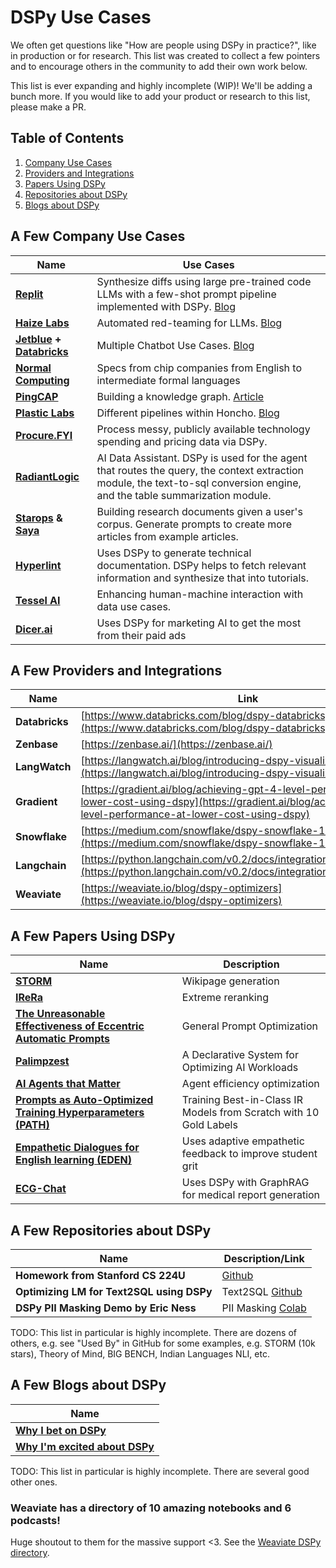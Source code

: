 # DSPy Use Cases

We often get questions like "How are people using DSPy in practice?", like in production or for research. This list was created to collect a few pointers and to encourage others in the community to add their own work below.

This list is ever expanding and highly incomplete (WIP)! We'll be adding a bunch more. If you would like to add your product or research to this list, please make a PR.

## Table of Contents

1. [Company Use Cases](#a-few-company-use-cases)
2. [Providers and Integrations](#a-few-providers-and-integrations)
3. [Papers Using DSPy](#a-few-papers-using-dspy)
4. [Repositories about DSPy](#a-few-repositories-about-dspy)
5. [Blogs about DSPy](#a-few-blogs-about-dspy)

## A Few Company Use Cases

| **Name** | **Use Cases** |
|---|---|
| **[Replit](https://replit.com/)** | Synthesize diffs using large pre-trained code LLMs with a few-shot prompt pipeline implemented with DSPy. [Blog](https://blog.replit.com/code-repair) |
| **[Haize Labs](https://www.haizelabs.com/)** | Automated red-teaming for LLMs. [Blog](https://blog.haizelabs.com/posts/dspy/) |
| **[Jetblue](https://www.jetblue.com/) + [Databricks](https://www.databricks.com/)** | Multiple Chatbot Use Cases. [Blog](https://www.databricks.com/blog/optimizing-databricks-llm-pipelines-dspy) |
| **[Normal Computing](https://www.normalcomputing.com/)** | Specs from chip companies from English to intermediate formal languages |
| **[PingCAP](https://pingcap.com/)** | Building a knowledge graph. [Article](https://www.pingcap.com/article/building-a-graphrag-from-wikipedia-page-using-dspy-openai-and-tidb-vector-database/) |
| **[Plastic Labs](https://www.plasticlabs.ai/)** | Different pipelines within Honcho. [Blog](https://blog.plasticlabs.ai/blog/User-State-is-State-of-the-Art) |
| **[Procure.FYI](https://www.procure.fyi/)** | Process messy, publicly available technology spending and pricing data via DSPy. |
| **[RadiantLogic](https://www.radiantlogic.com/)** | AI Data Assistant. DSPy is used for the agent that routes the query, the context extraction module, the text-to-sql conversion engine, and the table summarization module. |
| **[Starops](https://staropshq.com/) & [Saya](https://heysaya.ai/)** | Building research documents given a user's corpus. Generate prompts to create more articles from example articles. |
| **[Hyperlint](https://hyperlint.com)** | Uses DSPy to generate technical documentation. DSPy helps to fetch relevant information and synthesize that into tutorials. |
| **[Tessel AI](https://tesselai.com/)** | Enhancing human-machine interaction with data use cases. |
| **[Dicer.ai](https://dicer.ai/)** | Uses DSPy for marketing AI to get the most from their paid ads |

## A Few Providers and Integrations

| **Name** | **Link** |
|---|---|
| **Databricks** | [https://www.databricks.com/blog/dspy-databricks](https://www.databricks.com/blog/dspy-databricks) |
| **Zenbase** | [https://zenbase.ai/](https://zenbase.ai/) |
| **LangWatch** | [https://langwatch.ai/blog/introducing-dspy-visualizer](https://langwatch.ai/blog/introducing-dspy-visualizer) |
| **Gradient** | [https://gradient.ai/blog/achieving-gpt-4-level-performance-at-lower-cost-using-dspy](https://gradient.ai/blog/achieving-gpt-4-level-performance-at-lower-cost-using-dspy) |
| **Snowflake** | [https://medium.com/snowflake/dspy-snowflake-140d6d947d73](https://medium.com/snowflake/dspy-snowflake-140d6d947d73) |
| **Langchain** | [https://python.langchain.com/v0.2/docs/integrations/providers/dspy/](https://python.langchain.com/v0.2/docs/integrations/providers/dspy/) |
| **Weaviate** | [https://weaviate.io/blog/dspy-optimizers](https://weaviate.io/blog/dspy-optimizers) |

## A Few Papers Using DSPy

| **Name** | **Description** |
|---|---|
| **[STORM](https://arxiv.org/abs/2402.14207v1)** | Wikipage generation |
| **[IReRa](https://arxiv.org/abs/2401.12178)** | Extreme reranking |
| **[The Unreasonable Effectiveness of Eccentric Automatic Prompts](https://arxiv.org/abs/2402.10949v2)** | General Prompt Optimization |
| **[Palimpzest](https://arxiv.org/abs/2405.14696)** | A Declarative System for Optimizing AI Workloads |
| **[AI Agents that Matter](https://arxiv.org/abs/2407.01502v1)** | Agent efficiency optimization |
| **[Prompts as Auto-Optimized Training Hyperparameters (PATH)](https://arxiv.org/abs/2406.11706)** | Training Best-in-Class IR Models from Scratch with 10 Gold Labels |
| **[Empathetic Dialogues for English learning (EDEN)](https://arxiv.org/abs/2406.17982v1)** | Uses adaptive empathetic feedback to improve student grit |
| **[ECG-Chat](https://arxiv.org/pdf/2408.08849)** | Uses DSPy with GraphRAG for medical report generation |

## A Few Repositories about DSPy

| **Name** | **Description/Link** |
|---|---|
| **Homework from Stanford CS 224U** | [Github](https://github.com/cgpotts/cs224u/blob/main/hw_openqa.ipynb) |
| **Optimizing LM for Text2SQL using DSPy** | Text2SQL [Github](https://github.com/jjovalle99/DSPy-Text2SQL) |
| **DSPy PII Masking Demo by Eric Ness** | PII Masking [Colab](https://colab.research.google.com/drive/1KZR1sGTp_RLWUJPAiK1FKPKI-Qn9neUm?usp=sharing) |

TODO: This list in particular is highly incomplete. There are dozens of others, e.g. see "Used By" in GitHub for some examples, e.g. STORM (10k stars), Theory of Mind, BIG BENCH, Indian Languages NLI, etc.

## A Few Blogs about DSPy

| **Name** |
|---|
| **[Why I bet on DSPy](https://blog.isaacbmiller.com/posts/dspy)** |
| **[Why I'm excited about DSPy](https://substack.stephen.so/p/why-im-excited-about-dspy)** |

TODO: This list in particular is highly incomplete. There are several good other ones.

### Weaviate has a directory of 10 amazing notebooks and 6 podcasts!

Huge shoutout to them for the massive support <3. See the [Weaviate DSPy directory](https://weaviate.io/developers/weaviate/more-resources/dspy).
